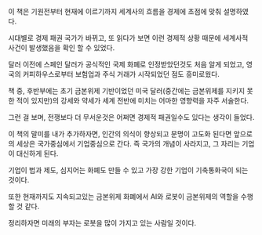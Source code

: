 이 책은 기원전부터 현재에 이르기까지 세계사의 흐름을 경제에 초점에 맞춰 설명하였다.

시대별로 경제 패권 국가가 바뀌고, 또 읽다가 보면 이런 경제적 상황 때문에 세계사적 사건이 발생했음을 확인 할 수 있었다.

달러 이전에 스페인 달러가 공식적인 국제 화폐로 인정받았던것도 처음 알게 되었고, 영국의 커피하우스로부터 보험업과 주식 거래가 시작되었던 점도 흥미로웠다.

책 중, 후반부에는 초기 금본위제 기반이었던 미국 달러(중간에는 금본위제를 지키지 못한 적이 있지만)의 강세와 약세가 세계 전반에 미치는 어마한 영향력을 자주 서술한다.

그런 걸 보며, 전쟁보다 더 무서운것은 어쩌면 경제적 패권일수도 있다는 생각이 들었다.

이 책의 말미를 내가 추가하자면, 인간의 의식이 향상되고 문명이 고도화 된다면 앞으로의 세상은 국가중심에서 기업중심으로 간다. 즉 국가의 개념이 사라지고, 그 자리는 기업이 대신하게 된다.

기업이 법과 제도, 심지어는 화폐도 만들 수 있고 가장 강한 기업이 기축통화국이 되는 것이다.

또한 현재까지도 지속되고있는 금본위제 화폐에서 AI와 로봇이 금본위제의 역할을 수행할 것 같다.

정리하자면 미래의 부자는 로봇을 많이 가지고 있는 사람일 것이다.
